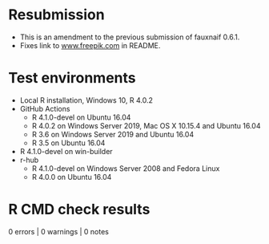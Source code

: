 # Resubmission

* This is an amendment to the previous submission of fauxnaif 0.6.1.
* Fixes link to www.freepik.com in README.

# Test environments
* Local R installation, Windows 10, R 4.0.2
* GitHub Actions
    * R 4.1.0-devel on Ubuntu 16.04
    * R 4.0.2 on Windows Server 2019, Mac OS X 10.15.4 and Ubuntu 16.04
    * R 3.6 on Windows Server 2019 and Ubuntu 16.04
    * R 3.5 on Ubuntu 16.04
* R 4.1.0-devel on win-builder
* r-hub
    * R 4.1.0-devel on Windows Server 2008 and Fedora Linux
    * R 4.0.0 on Ubuntu 16.04

# R CMD check results

0 errors | 0 warnings | 0 notes
